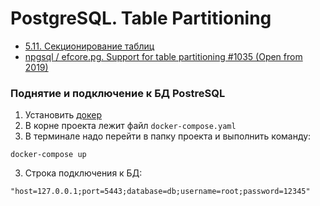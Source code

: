 # PostgreSQL. Table Partitioning

- [5.11. Секционирование таблиц](https://postgrespro.ru/docs/postgresql/16/ddl-partitioning)
- [npgsql / efcore.pg. Support for table partitioning #1035 (Open from 2019)](https://github.com/npgsql/efcore.pg/issues/1035)

### Поднятие и подключение к БД PostreSQL

1. Установить [докер](https://www.docker.com/)
2. В корне проекта лежит файл `docker-compose.yaml`
2. В терминале надо перейти в папку проекта и выполнить команду:

```shell
docker-compose up
```

3. Строка подключения к БД:

```
"host=127.0.0.1;port=5443;database=db;username=root;password=12345"
```